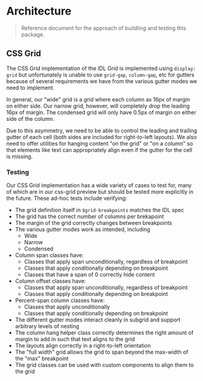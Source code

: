 # Architecture

> Reference document for the approach of buildling and testing this package.

## CSS Grid

The CSS Grid implementation of the IDL Grid is implemented using `display: grid`
but unfortunately is unable to use `grid-gap`, `column-gap`, etc for gutters
because of several requirements we have from the various gutter modes we need to
implement.

In general, our "wide" grid is a grid where each column as 16px of margin on
either side. Our narrow grid, however, will completely drop the leading 16px of
margin. The condensed grid will only have 0.5px of margin on either side of the
column.

Due to this asymmetry, we need to be able to control the leading and trailing
gutter of each cell (both sides are included for right-to-left layouts). We also
need to offer utilities for hanging content "on the grid" or "on a column" so
that elements like text can appropriately align even if the gutter for the cell
is missing.

### Testing

Our CSS Grid implementation has a wide variety of cases to test for, many of
which are in our css-grid preview but should be tested more explicitly in the
future. These ad-hoc tests include verifying:

- The grid definition itself in `$grid-breakpoints` matches the IDL spec
- The grid has the correct number of columns per brekapoint
- The margin of the grid correctly changes between breakpoints
- The various gutter modes work as intended, including
  - Wide
  - Narrow
  - Condensed
- Column span classes have:
  - Classes that apply span unconditionally, regardless of breakpoint
  - Classes that apply conditionally depending on breakpoint
  - Classes that have a span of 0 correctly hide content
- Column offset classes have:
  - Classes that apply span unconditionally, regardless of breakpoint
  - Classes that apply conditionally depending on breakpoint
- Percent-span column classes have:
  - Classes that apply unconditionally
  - Classes that apply conditionally depending on breakpoint
- The different gutter modes interact cleanly in subgrid and support arbitrary
  levels of nesting
- The column hang helper class correctly determines the right amount of margin
  to add in such that text aligns to the grid
- The layouts align correctly in a right-to-left orientation
- The "full width" grid allows the grid to span beyond the max-width of the
  "max" breakpoint
- The grid classes can be used with custom components to align them to the grid
